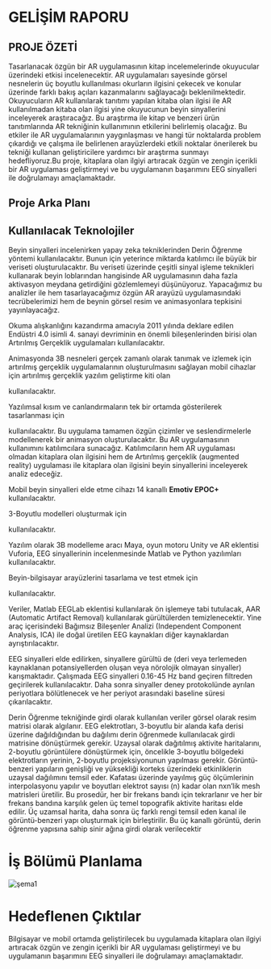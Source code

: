 # GELİŞİM RAPORU

## PROJE ÖZETİ

 Tasarlanacak özgün bir AR uygulamasının kitap incelemelerinde okuyucular üzerindeki etkisi incelenecektir. AR uygulamaları sayesinde görsel nesnelerin üç boyutlu kullanılması okurların ilgisini çekecek ve konular üzerinde farklı bakış açıları kazanmalarını sağlayacağı beklenilmektedir. Okuyucuların AR kullanılarak tanıtımı yapılan kitaba olan ilgisi ile AR kullanılmadan kitaba olan ilgisi yine okuyucunun beyin sinyallerini inceleyerek araştıracağız. Bu araştırma ile kitap ve benzeri ürün tanıtımlarında AR tekniğinin kullanımının etkilerini belirlemiş olacağız. Bu etkiler ile AR uygulamalarının yaygınlaşması ve hangi tür noktalarda problem çıkardığı ve çalışma ile belirlenen arayüzlerdeki etkili noktalar önerilerek bu tekniği kullanan geliştiricilere yardımcı bir araştırma sunmayı hedefliyoruz.Bu proje, kitaplara olan ilgiyi artıracak özgün ve zengin içerikli bir AR uygulaması geliştirmeyi ve bu uygulamanın başarımını EEG sinyalleri ile doğrulamayı amaçlamaktadır.   

## Proje Arka Planı



## Kullanılacak Teknolojiler

Beyin sinyalleri incelenirken yapay zeka tekniklerinden Derin Öğrenme yöntemi kullanılacaktır. Bunun için yeterince miktarda katılımcı ile büyük bir veriseti oluşturulacaktır. Bu veriseti üzerinde çeşitli sinyal işleme teknikleri kullanarak beyin loblarından hangisinde AR uygulamasının daha fazla aktivasyon meydana getirdiğini gözlemlemeyi düşünüyoruz. Yapacağımız bu analizler ile hem tasarlayacağımız özgün AR arayüzü uygulamasındaki tecrübelerimizi hem de beynin görsel resim ve animasyonlara tepkisini yayınlayacağız.

Okuma alışkanlığını kazandırma amacıyla 2011 yılında deklare edilen Endüstri 4.0 isimli 4. sanayi devriminin en önemli bileşenlerinden birisi olan Artırılmış Gerçeklik uygulamaları kullanılacaktır.

Animasyonda 3B nesneleri gerçek zamanlı olarak tanımak ve izlemek için artırılmış gerçeklik uygulamalarının oluşturulmasını sağlayan mobil cihazlar için artırılmış gerçeklik yazılım geliştirme kiti olan 

[Vuforia]: (https://developer.vuforia.com)

 kullanılacaktır. 

Yazılımsal kısım ve canlandırmaların tek bir ortamda gösterilerek tasarlanması için 

[Unity]: (https://unity.com)

 kullanılacaktır. Bu uygulama tamamen özgün çizimler ve seslendirmelerle modellenerek bir animasyon oluşturulacaktır. Bu AR uygulamasının kullanımını katılımcılara sunacağız. Katılımcıların hem AR uygulaması olmadan kitaplara olan ilgisini hem de Artırılmış gerçeklik (augmented reality) uygulaması ile kitaplara olan ilgisini beyin sinyallerini inceleyerek analiz edeceğiz.

 Mobil beyin sinyalleri elde etme cihazı 14 kanallı **Emotiv EPOC+** kullanılacaktır. 

3-Boyutlu modelleri oluşturmak için 

[MAYA]: (https://www.autodesk.com.tr/products/maya/overview)

kullanılacaktır.

Yazılım olarak 3B modelleme aracı Maya, oyun motoru Unity ve AR eklentisi Vuforia, EEG sinyallerinin incelenmesinde Matlab ve Python yazılımları kullanılacaktır.

Beyin-bilgisayar arayüzlerini tasarlama ve test etmek için 

[OpenVibe]: (http://openvibe.inria.fr)

kullanılacaktır.

 Veriler, Matlab EEGLab eklentisi kullanılarak ön işlemeye tabi tutulacak, AAR (Automatic Artifact Removal) kullanılarak gürültülerden temizlenecektir. Yine araç içerisindeki Bağımsız Bileşenler Analizi (Independent Component Analysis, ICA) ile doğal üretilen EEG kaynakları diğer kaynaklardan ayrıştırılacaktır.

  EEG sinyalleri elde edilirken, sinyallere gürültü de (deri veya terlemeden kaynaklanan potansiyellerden oluşan veya nörolojik olmayan sinyaller) karışmaktadır. Çalışmada EEG sinyalleri 0.16-45 Hz band geçiren filtreden geçirilerek kullanılacaktır. Daha sonra sinyaller deney protokolünde ayrılan periyotlara bölütlenecek ve her periyot arasındaki baseline süresi çıkarılacaktır.

 Derin Öğrenme tekniğinde girdi olarak kullanılan veriler görsel olarak resim matrisi olarak algılanır. EEG elektrotları, 3-boyutlu bir alanda kafa derisi üzerine dağıldığından bu dağılımı derin öğrenmede kullanılacak girdi matrisine dönüştürmek gerekir. Uzaysal olarak dağıtılmış aktivite haritalarını, 2-boyutlu görüntülere dönüştürmek için, öncelikle 3-boyutlu bölgedeki elektrotların yerinin, 2-boyutlu projeksiyonunun yapılması gerekir. Görüntü-benzeri yapıların genişliği ve yüksekliği korteks üzerindeki etkinliklerin uzaysal dağılımını temsil eder. Kafatası üzerinde yayılmış güç ölçümlerinin interpolasyonu yapılır ve boyutları elektrot sayısı (n) kadar olan nxn’lik mesh matrisleri üretilir. Bu prosedür, her bir frekans bandı için tekrarlanır ve her bir frekans bandına karşılık gelen üç temel topografik aktivite haritası elde edilir. Üç uzamsal harita, daha sonra üç farklı rengi temsil eden kanal ile görüntü-benzeri yapı oluşturmak için birleştirilir. Bu üç kanallı görüntü, derin öğrenme yapısına sahip sinir ağına girdi olarak verilecektir

# İş Bölümü Planlama

![şema1](https://i.hizliresim.com/5mv7N8.png)



# Hedeflenen Çıktılar

Bilgisayar ve mobil ortamda geliştirilecek bu uygulamada kitaplara olan ilgiyi artıracak özgün ve zengin içerikli bir AR uygulaması geliştirmeyi ve bu uygulamanın başarımını EEG sinyalleri ile doğrulamayı amaçlamaktadır.   
